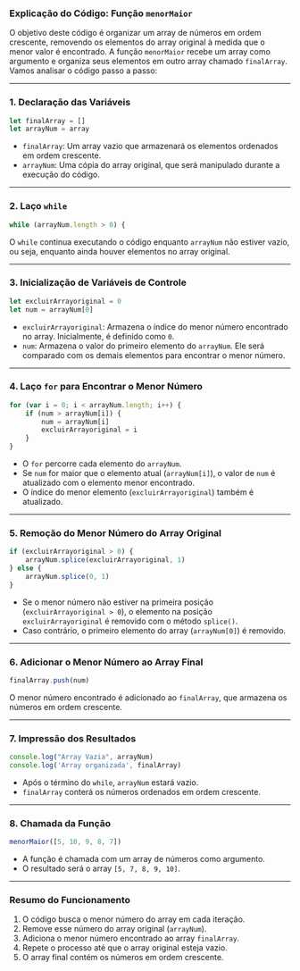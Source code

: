 ### Explicação do Código: Função `menorMaior`

O objetivo deste código é organizar um array de números em ordem crescente, removendo os elementos do array original à medida que o menor valor é encontrado. A função `menorMaior` recebe um array como argumento e organiza seus elementos em outro array chamado `finalArray`. Vamos analisar o código passo a passo:

---

### 1. **Declaração das Variáveis**  
```javascript
let finalArray = []
let arrayNum = array
```
- `finalArray`: Um array vazio que armazenará os elementos ordenados em ordem crescente.  
- `arrayNum`: Uma cópia do array original, que será manipulado durante a execução do código.

---

### 2. **Laço `while`**  
```javascript
while (arrayNum.length > 0) {
```
O `while` continua executando o código enquanto `arrayNum` não estiver vazio, ou seja, enquanto ainda houver elementos no array original.

---

### 3. **Inicialização de Variáveis de Controle**  
```javascript
let excluirArrayoriginal = 0
let num = arrayNum[0]
```
- `excluirArrayoriginal`: Armazena o índice do menor número encontrado no array. Inicialmente, é definido como `0`.  
- `num`: Armazena o valor do primeiro elemento do `arrayNum`. Ele será comparado com os demais elementos para encontrar o menor número.

---

### 4. **Laço `for` para Encontrar o Menor Número**  
```javascript
for (var i = 0; i < arrayNum.length; i++) {
    if (num > arrayNum[i]) {
        num = arrayNum[i]
        excluirArrayoriginal = i
    }
}
```
- O `for` percorre cada elemento do `arrayNum`.  
- Se `num` for maior que o elemento atual (`arrayNum[i]`), o valor de `num` é atualizado com o elemento menor encontrado.  
- O índice do menor elemento (`excluirArrayoriginal`) também é atualizado.

---

### 5. **Remoção do Menor Número do Array Original**  
```javascript
if (excluirArrayoriginal > 0) {
    arrayNum.splice(excluirArrayoriginal, 1)
} else {
    arrayNum.splice(0, 1)
}
```
- Se o menor número não estiver na primeira posição (`excluirArrayoriginal > 0`), o elemento na posição `excluirArrayoriginal` é removido com o método `splice()`.  
- Caso contrário, o primeiro elemento do array (`arrayNum[0]`) é removido.

---

### 6. **Adicionar o Menor Número ao Array Final**  
```javascript
finalArray.push(num)
```
O menor número encontrado é adicionado ao `finalArray`, que armazena os números em ordem crescente.

---

### 7. **Impressão dos Resultados**  
```javascript
console.log("Array Vazia", arrayNum)
console.log('Array organizada', finalArray)
```
- Após o término do `while`, `arrayNum` estará vazio.  
- `finalArray` conterá os números ordenados em ordem crescente.

---

### 8. **Chamada da Função**
```javascript
menorMaior([5, 10, 9, 8, 7])
```
- A função é chamada com um array de números como argumento.  
- O resultado será o array `[5, 7, 8, 9, 10]`.

---

### **Resumo do Funcionamento**
1. O código busca o menor número do array em cada iteração.  
2. Remove esse número do array original (`arrayNum`).  
3. Adiciona o menor número encontrado ao array `finalArray`.  
4. Repete o processo até que o array original esteja vazio.  
5. O array final contém os números em ordem crescente.
